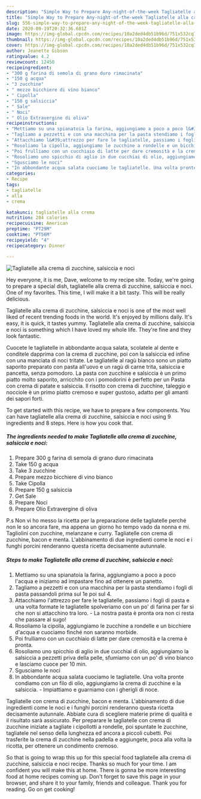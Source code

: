 ```yaml
---
description: "Simple Way to Prepare Any-night-of-the-week Tagliatelle alla crema di zucchine, salsiccia e noci"
title: "Simple Way to Prepare Any-night-of-the-week Tagliatelle alla crema di zucchine, salsiccia e noci"
slug: 556-simple-way-to-prepare-any-night-of-the-week-tagliatelle-alla-crema-di-zucchine-salsiccia-e-noci
date: 2020-09-19T20:32:36.601Z
image: https://img-global.cpcdn.com/recipes/10a2ded4db51b96d/751x532cq70/tagliatelle-alla-crema-di-zucchine-salsiccia-e-noci-recipe-main-photo.jpg
thumbnail: https://img-global.cpcdn.com/recipes/10a2ded4db51b96d/751x532cq70/tagliatelle-alla-crema-di-zucchine-salsiccia-e-noci-recipe-main-photo.jpg
cover: https://img-global.cpcdn.com/recipes/10a2ded4db51b96d/751x532cq70/tagliatelle-alla-crema-di-zucchine-salsiccia-e-noci-recipe-main-photo.jpg
author: Jeanette Gibson
ratingvalue: 4.2
reviewcount: 12450
recipeingredient:
- "300 g farina di semola di grano duro rimacinata"
- "150 g acqua"
- "3 zucchine"
- " mezzo bicchiere di vino bianco"
- " Cipolla"
- "150 g salsiccia"
- " Sale"
- " Noci"
- " Olio Extravergine di oliva"
recipeinstructions:
- "Mettiamo su una spianatoia la farina, aggiungiamo a poco a poco l&#39;acqua e iniziamo ad impastare fino ad ottenere un panetto."
- "Tagliamo a pezzetti e con una macchina per la pasta stendiamo i fogli di pasta passandoli prima sul 1e poi sul 4."
- "Attacchiamo l&#39;attrezzo per fare le tagliatelle, passiamo i fogli di pasta e una volta formate le tagliatelle spolveriamo con un po&#39; di farina per far sì che non si attacchino tra loro. La nostra pasta è pronta ora non ci resta che passare al sugo!"
- "Rosoliamo la cipolla, aggiungiamo le zucchine a rondelle e un bicchiere d&#39;acqua e cuociamo finché non saranno morbide."
- "Poi frulliamo con un cucchiaio di latte per dare cremosità e la crema è pronta."
- "Rosoliamo uno spicchio di aglio in due cucchiai di olio, aggiungiamo la salsiccia a pezzetti priva della pelle, sfumiamo con un po&#39; di vino bianco e lasciamo cuoce per 10 min."
- "Sgusciamo le noci"
- "In abbondante acqua salata cuociamo le tagliatelle. Una volta pronte condiamo con un filo di olio, aggiungiamo la crema di zucchine e la salsiccia. Impiattiamo e guarniamo con i gherigli di noce."
categories:
- Recipe
tags:
- tagliatelle
- alla
- crema

katakunci: tagliatelle alla crema 
nutrition: 284 calories
recipecuisine: American
preptime: "PT29M"
cooktime: "PT56M"
recipeyield: "4"
recipecategory: Dinner

---
```



![Tagliatelle alla crema di zucchine, salsiccia e noci](https://img-global.cpcdn.com/recipes/10a2ded4db51b96d/751x532cq70/tagliatelle-alla-crema-di-zucchine-salsiccia-e-noci-recipe-main-photo.jpg)

Hey everyone, it is me, Dave, welcome to my recipe site. Today, we're going to prepare a special dish, tagliatelle alla crema di zucchine, salsiccia e noci. One of my favorites. This time, I will make it a bit tasty. This will be really delicious.

Tagliatelle alla crema di zucchine, salsiccia e noci is one of the most well liked of recent trending foods in the world. It's enjoyed by millions daily. It's easy, it is quick, it tastes yummy. Tagliatelle alla crema di zucchine, salsiccia e noci is something which I have loved my whole life. They're fine and they look fantastic.

Cuocete le tagliatelle in abbondante acqua salata, scolatele al dente e conditele dapprima con la crema di zucchine, poi con la salsiccia ed infine con una manciata di noci tritate. Le tagliatelle al ragù bianco sono un piatto saporito preparato con pasta all&#39;uovo e un ragù di carne trita, salsiccia e pancetta, senza pomodoro. La pasta con zucchine e salsiccia è un primo piatto molto saporito, arricchito con i pomodorini è perfetto per un Pasta con crema di patate e salsiccia. Il risotto con crema di zucchine, taleggio e nocciole è un primo piatto cremoso e super gustoso, adatto per gli amanti dei sapori forti.


To get started with this recipe, we have to prepare a few components. You can have tagliatelle alla crema di zucchine, salsiccia e noci using 9 ingredients and 8 steps. Here is how you cook that.

<!--inarticleads1-->

##### The ingredients needed to make Tagliatelle alla crema di zucchine, salsiccia e noci:

1. Prepare 300 g farina di semola di grano duro rimacinata
1. Take 150 g acqua
1. Take 3 zucchine
1. Prepare  mezzo bicchiere di vino bianco
1. Take  Cipolla
1. Prepare 150 g salsiccia
1. Get  Sale
1. Prepare  Noci
1. Prepare  Olio Extravergine di oliva


P.s Non vi ho messo la ricetta per la preparazione delle tagliatelle perché non le so ancora fare, ma appena un giorno ho tempo vado da nonna e mi. Tagliolini con zucchine, melanzane e curry. Tagliatelle con crema di zucchine, bacon e menta. L&#39;abbinamento di due ingredienti come le noci e i funghi porcini renderanno questa ricetta decisamente autunnale. 

<!--inarticleads2-->

##### Steps to make Tagliatelle alla crema di zucchine, salsiccia e noci:

1. Mettiamo su una spianatoia la farina, aggiungiamo a poco a poco l&#39;acqua e iniziamo ad impastare fino ad ottenere un panetto.
1. Tagliamo a pezzetti e con una macchina per la pasta stendiamo i fogli di pasta passandoli prima sul 1e poi sul 4.
1. Attacchiamo l&#39;attrezzo per fare le tagliatelle, passiamo i fogli di pasta e una volta formate le tagliatelle spolveriamo con un po&#39; di farina per far sì che non si attacchino tra loro. - La nostra pasta è pronta ora non ci resta che passare al sugo!
1. Rosoliamo la cipolla, aggiungiamo le zucchine a rondelle e un bicchiere d&#39;acqua e cuociamo finché non saranno morbide.
1. Poi frulliamo con un cucchiaio di latte per dare cremosità e la crema è pronta.
1. Rosoliamo uno spicchio di aglio in due cucchiai di olio, aggiungiamo la salsiccia a pezzetti priva della pelle, sfumiamo con un po&#39; di vino bianco e lasciamo cuoce per 10 min.
1. Sgusciamo le noci
1. In abbondante acqua salata cuociamo le tagliatelle. Una volta pronte condiamo con un filo di olio, aggiungiamo la crema di zucchine e la salsiccia. - Impiattiamo e guarniamo con i gherigli di noce.


Tagliatelle con crema di zucchine, bacon e menta. L&#39;abbinamento di due ingredienti come le noci e i funghi porcini renderanno questa ricetta decisamente autunnale. Abbiate cura di scegliere materie prime di qualità e il risultato sarà assicurato. Per preparare le tagliatelle con crema di zucchine iniziate a tagliate i cipollotti a rondelle, poi spuntate le zucchine, tagliatele nel senso della lunghezza ed ancora a piccoli cubetti. Poi trasferite la crema di zucchine nella padella e aggiungete, poca alla volta la ricotta, per ottenere un condimento cremoso. 

So that is going to wrap this up for this special food tagliatelle alla crema di zucchine, salsiccia e noci recipe. Thanks so much for your time. I am confident you will make this at home. There is gonna be more interesting food at home recipes coming up. Don't forget to save this page in your browser, and share it to your family, friends and colleague. Thank you for reading. Go on get cooking!
